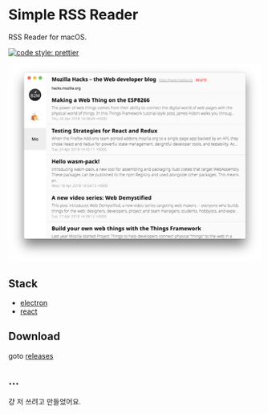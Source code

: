 # Simple RSS Reader

RSS Reader for macOS.

[![code style: prettier](https://img.shields.io/badge/code_style-prettier-ff69b4.svg?style=flat-square)](https://github.com/prettier/prettier)

![Screen Shot of app](./images/app.png)

## Stack

* [electron](https://github.com/electron/electron)
* [react](https://github.com/facebook/react)

## Download

goto [releases](https://github.com/JeongUkJae/Simple-RSS-Reader/releases)

## ...

걍 저 쓰려고 만들었어요.
